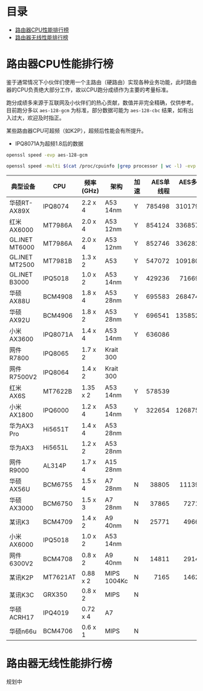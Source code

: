 # 目录

* [路由器CPU性能排行榜](#路由器CPU性能排行榜)
* [路由器无线性能排行榜](#路由器无线性能排行榜)

# 路由器CPU性能排行榜

鉴于通常情况下小伙伴们使用一个主路由（硬路由）实现各种业务功能，此时路由器的CPU负责绝大部分工作，故以CPU跑分成绩作为主要的考量标准。

跑分成绩多来源于互联网及小伙伴们的热心贡献，数值并非完全精确，仅供参考。目前跑分多以 `aes-128-gcm` 为标准，部分数据可能为 `aes-128-cbc` 结果，如有出入过大，欢迎及时指正。

某些路由器CPU可超频（如K2P），超频后性能会有所提升。

* IPQ8071A为超频1.8后的数据

```bash
openssl speed -evp aes-128-gcm
```

```bash
openssl speed -multi $(cat /proc/cpuinfo |grep processor | wc -l) -evp aes-128-gcm
```

| 典型设备      | CPU     | 频率(GHz) | 架构       | 加速 | AES单线程 | AES多线程 | DMIPS |
|--------------|---------|-----------|------------|-----|---------:|---------:|------:|
| 华硕RT-AX89X | IPQ8074  | 2.2 x 4  | A53 14nm    | Y   | 785498   | 3101794  | 18400 |
| 红米AX6000   | MT7986A  | 2.0 x 4  | A53 12nm    | Y   | 854124   | 3368572  |   |
| GL.INET MT6000| MT7986A  | 2.0 x 4  | A53 12nm    | Y   | 852746   | 3362810  |   |
| GL.INET MT2500| MT7981B  | 1.3 x 2  | A53     | Y   | 547072   | 1091802  |   |
| GL.INET B3000| IPQ5018  | 1.0 x 2  | A53 14nm    | Y   | 429236   | 716690  |   |
| 华硕AX88U    | BCM4908  | 1.8 x 4  | A53 28nm    | Y   | 695583   | 2684741  | 16560 |
| 华硕AX92U    | BCM4906  | 1.8 x 2  | A53 28nm    | Y   | 696541   | 1358529  | 8280  |
| 小米AX3600   | IPQ8071A | 1.4 x 4  | A53 14nm    | Y   | 636086   |   |  |
| 网件R7800    | IPQ8065  | 1.7 x 2  | Krait 300   |     |    |   |  |
| 网件R7500V2  | IPQ8064  | 1.4 x 2  | Krait 300   |     |    |   |  |
| 红米AX6S     | MT7622B  | 1.35 x 2 | A53 14nm    | Y   | 578539   |   |  |
| 小米AX1800   | IPQ6000  | 1.2 x 4  | A53 14nm    | Y   | 322654   | 1268751  | 11040 |
| 华为AX3 Pro  | Hi5651T  | 1.4 x 4  | A53 28nm    |     |    |   | 12880 |
| 华为AX3      | Hi5651L  | 1.2 x 2  | A53 28nm    |     |    |   | 5520 |
| 网件R9000    | AL314P   | 1.7 x 4  | A15 28nm    |     |    |   |  |
| 华硕AX56U    | BCM6755  | 1.5 x 4  | A7 28nm     | N   | 38805    | 111395   | 11400 |
| 华硕AX3000   | BCM6750  | 1.5 x 3  | A7 28nm     | N   | 37865    | 72714    | 8550  |
| 某讯K3       | BCM4709  | 1.4 x 2  | A9 40nm     | N   | 25771    | 49662    |       |
| 小米AX6000   | IPQ5018  | 1.0 x 2  | A53 14nm    |     |    |   | 4600  |
| 网件6300V2   | BCM4708  | 0.8 x 2  | A9 40nm     | N   | 14811    | 29145    |       |
| 某讯K2P      | MT7621AT | 0.88 x 2 | MIPS 1004Kc | N   | 7165     | 14623    | 2640  |
| 某讯K3C      | GRX350   | 0.8 x 2  | MIPS        | N   |    |     |   |
| 华硕ACRH17   | IPQ4019  | 0.72 x 4 | A7          |     |    |     |   |
| 华硕n66u     | BCM4706  | 0.6 x 1  | MIPS        | N   |    |     |   |


# 路由器无线性能排行榜

规划中


